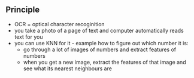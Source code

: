 ## Principle
* OCR = optical character recoginition
* you take a photo of a page of text and computer automatically reads text for you
* you can use KNN for it - example how to figure out which number it is:
    * go through a lot of images of numbers and extract features of numbers
    * when you get a new image, extract the features of that image and see what its nearest neighbours are